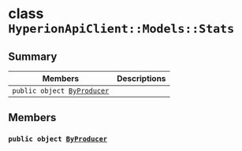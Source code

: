 # class `HyperionApiClient::Models::Stats` 

## Summary

 Members                        | Descriptions                                
--------------------------------|---------------------------------------------
`public object `[`ByProducer`](#class_hyperion_api_client_1_1_models_1_1_stats_1ae623efddde9c1e221efa9f7a7ddf4f22) | 

## Members

### `public object `[`ByProducer`](#class_hyperion_api_client_1_1_models_1_1_stats_1ae623efddde9c1e221efa9f7a7ddf4f22) 

